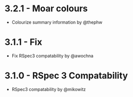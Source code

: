 # 3.2.1 - Moar colours

  - Colourize summary information by @thephw

# 3.1.1 - Fix

  - Fix RSpec3 compatability by @awochna

# 3.1.0 - RSpec 3 Compatability

  - RSpec3 compatability by @mikowitz
